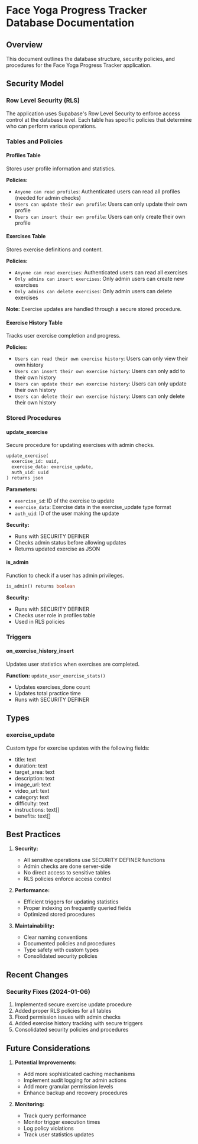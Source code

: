 # Face Yoga Progress Tracker Database Documentation

## Overview
This document outlines the database structure, security policies, and procedures for the Face Yoga Progress Tracker application.

## Security Model

### Row Level Security (RLS)
The application uses Supabase's Row Level Security to enforce access control at the database level. Each table has specific policies that determine who can perform various operations.

### Tables and Policies

#### Profiles Table
Stores user profile information and statistics.

**Policies:**
- `Anyone can read profiles`: Authenticated users can read all profiles (needed for admin checks)
- `Users can update their own profile`: Users can only update their own profile
- `Users can insert their own profile`: Users can only create their own profile

#### Exercises Table
Stores exercise definitions and content.

**Policies:**
- `Anyone can read exercises`: Authenticated users can read all exercises
- `Only admins can insert exercises`: Only admin users can create new exercises
- `Only admins can delete exercises`: Only admin users can delete exercises

**Note:** Exercise updates are handled through a secure stored procedure.

#### Exercise History Table
Tracks user exercise completion and progress.

**Policies:**
- `Users can read their own exercise history`: Users can only view their own history
- `Users can insert their own exercise history`: Users can only add to their own history
- `Users can update their own exercise history`: Users can only update their own history
- `Users can delete their own exercise history`: Users can only delete their own history

### Stored Procedures

#### update_exercise
Secure procedure for updating exercises with admin checks.

```sql
update_exercise(
  exercise_id: uuid,
  exercise_data: exercise_update,
  auth_uid: uuid
) returns json
```

**Parameters:**
- `exercise_id`: ID of the exercise to update
- `exercise_data`: Exercise data in the exercise_update type format
- `auth_uid`: ID of the user making the update

**Security:**
- Runs with SECURITY DEFINER
- Checks admin status before allowing updates
- Returns updated exercise as JSON

#### is_admin
Function to check if a user has admin privileges.

```sql
is_admin() returns boolean
```

**Security:**
- Runs with SECURITY DEFINER
- Checks user role in profiles table
- Used in RLS policies

### Triggers

#### on_exercise_history_insert
Updates user statistics when exercises are completed.

**Function:** `update_user_exercise_stats()`
- Updates exercises_done count
- Updates total practice time
- Runs with SECURITY DEFINER

## Types

### exercise_update
Custom type for exercise updates with the following fields:
- title: text
- duration: text
- target_area: text
- description: text
- image_url: text
- video_url: text
- category: text
- difficulty: text
- instructions: text[]
- benefits: text[]

## Best Practices

1. **Security:**
   - All sensitive operations use SECURITY DEFINER functions
   - Admin checks are done server-side
   - No direct access to sensitive tables
   - RLS policies enforce access control

2. **Performance:**
   - Efficient triggers for updating statistics
   - Proper indexing on frequently queried fields
   - Optimized stored procedures

3. **Maintainability:**
   - Clear naming conventions
   - Documented policies and procedures
   - Type safety with custom types
   - Consolidated security policies

## Recent Changes

### Security Fixes (2024-01-06)
1. Implemented secure exercise update procedure
2. Added proper RLS policies for all tables
3. Fixed permission issues with admin checks
4. Added exercise history tracking with secure triggers
5. Consolidated security policies and procedures

## Future Considerations

1. **Potential Improvements:**
   - Add more sophisticated caching mechanisms
   - Implement audit logging for admin actions
   - Add more granular permission levels
   - Enhance backup and recovery procedures

2. **Monitoring:**
   - Track query performance
   - Monitor trigger execution times
   - Log policy violations
   - Track user statistics updates
